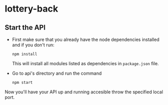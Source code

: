 # lottery-back

## Start the API

- First make sure that you already have the node dependencies installed and if you don't run:
    ````
    npm install
    ````
    This will install all modules listed as dependencies in ```package.json``` file.


- Go to api's directory and run the command
    ```
    npm start
    ```

Now you'll have your API up and running accesible throw the specified local port.
